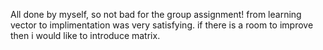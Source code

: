 All done by myself, so not bad for the group assignment! from learning vector to implimentation was very satisfying. if there is a room to improve then i would like to introduce matrix.

